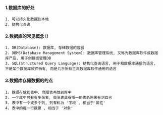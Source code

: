 #### 1.数据库的好处
    1. 可以持久化数据到本地
    2. 结构化查询

#### 2.数据库的常见概念 !!
    1. DB(Database): 数据库, 存储数据的容器
    2. DBMS(Database Management System): 数据库管理系统, 又称为数据库软件或数据库产品, 用于创建或管理DB
    3. SQL(Structured Query Language): 结构化查询语言, 用于和数据库通信的语言, 不是某个数据库软件特有, 而是几乎所有主流数据库软件通用的语言

#### 3.数据库存储数据的的点
    1. 数据存放到表中, 然后表再放到库中
    2. 一个库中可有有多张表, 每张表具有唯一的表名用来标识自己
    3. 表中有一个或多个列, 列有称为 '字段', 相当于'属性' 
    4. 表中的每一行数据 , 相当于 '对象'

